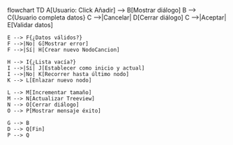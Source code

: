 flowchart TD
    A[Usuario: Click Añadir] --> B[Mostrar diálogo]
    B --> C{Usuario completa datos}
    C -->|Cancelar| D[Cerrar diálogo]
    C -->|Aceptar| E[Validar datos]
    
    E --> F{¿Datos válidos?}
    F -->|No| G[Mostrar error]
    F -->|Sí| H[Crear nuevo NodoCancion]
    
    H --> I{¿Lista vacía?}
    I -->|Sí| J[Establecer como inicio y actual]
    I -->|No| K[Recorrer hasta último nodo]
    K --> L[Enlazar nuevo nodo]
    
    L --> M[Incrementar tamaño]
    M --> N[Actualizar Treeview]
    N --> O[Cerrar diálogo]
    O --> P[Mostrar mensaje éxito]
    
    G --> B
    D --> Q[Fin]
    P --> Q